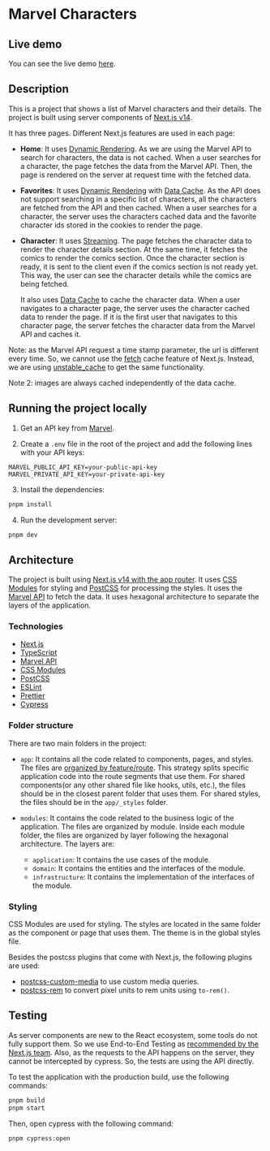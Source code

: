 # Marvel Characters

## Live demo

You can see the live demo [here](https://marvel-characters-umber.vercel.app/).

## Description

This is a project that shows a list of Marvel characters and their details. The project is built using server components of [Next.js v14](https://nextjs.org/).

It has three pages. Different Next.js features are used in each page:

- **Home**: It uses [Dynamic Rendering](https://nextjs.org/docs/app/building-your-application/rendering/server-components#dynamic-rendering). As we are using the Marvel API to search for characters, the data is not cached. When a user searches for a character, the page fetches the data from the Marvel API. Then, the page is rendered on the server at request time with the fetched data.

- **Favorites**: It uses [Dynamic Rendering](https://nextjs.org/docs/app/building-your-application/rendering/server-components#dynamic-rendering) with [Data Cache](https://nextjs.org/docs/app/building-your-application/caching#data-cache). As the API does not support searching in a specific list of characters, all the characters are fetched from the API and then cached. When a user searches for a character, the server uses the characters cached data and the favorite character ids stored in the cookies to render the page.

- **Character**: It uses [Streaming](https://nextjs.org/docs/app/building-your-application/rendering/server-components#streaming). The page fetches the character data to render the character details section. At the same time, it fetches the comics to render the comics section. Once the character section is ready, it is sent to the client even if the comics section is not ready yet. This way, the user can see the character details while the comics are being fetched.

  It also uses [Data Cache](https://nextjs.org/docs/app/building-your-application/caching#data-cache) to cache the character data. When a user navigates to a character page, the server uses the character cached data to render the page. If it is the first user that navigates to this character page, the server fetches the character data from the Marvel API and caches it.

Note: as the Marvel API request a time stamp parameter, the url is different every time. So, we cannot use the [fetch](https://nextjs.org/docs/app/api-reference/functions/fetch) cache feature of Next.js. Instead, we are using [unstable_cache](https://nextjs.org/docs/app/api-reference/functions/unstable_cache) to get the same functionality.

Note 2: images are always cached independently of the data cache.

## Running the project locally

1. Get an API key from [Marvel](https://developer.marvel.com/documentation/getting_started).

2. Create a `.env` file in the root of the project and add the following lines with your API keys:

```env
MARVEL_PUBLIC_API_KEY=your-public-api-key
MARVEL_PRIVATE_API_KEY=your-private-api-key
```

3. Install the dependencies:

```bash
pnpm install
```

4. Run the development server:

```bash
pnpm dev
```

## Architecture

The project is built using [Next.js v14 with the app router](https://nextjs.org/). It uses [CSS Modules](https://nextjs.org/docs/app/building-your-application/styling/css-modules) for styling and [PostCSS](https://postcss.org/) for processing the styles. It uses the [Marvel API](https://developer.marvel.com/documentation/getting_started) to fetch the data. It uses hexagonal architecture to separate the layers of the application.

### Technologies

- [Next.js](https://nextjs.org/)
- [TypeScript](https://www.typescriptlang.org/)
- [Marvel API](https://developer.marvel.com/documentation/getting_started)
- [CSS Modules](https://nextjs.org/docs/app/building-your-application/styling/css-modules)
- [PostCSS](https://postcss.org/)
- [ESLint](https://eslint.org/)
- [Prettier](https://prettier.io/)
- [Cypress](https://www.cypress.io/)

### Folder structure

There are two main folders in the project:

- `app`: It contains all the code related to components, pages, and styles. The files are [organized by feature/route](https://nextjs.org/docs/app/building-your-application/routing/colocation#split-project-files-by-feature-or-route). This strategy splits specific application code into the route segments that use them. For shared components(or any other shared file like hooks, utils, etc.), the files should be in the closest parent folder that uses them. For shared styles, the files should be in the `app/_styles` folder.

- `modules`: It contains the code related to the business logic of the application. The files are organized by module.
  Inside each module folder, the files are organized by layer following the hexagonal architecture. The layers are:
  - `application`: It contains the use cases of the module.
  - `domain`: It contains the entities and the interfaces of the module.
  - `infrastructure`: It contains the implementation of the interfaces of the module.

### Styling

CSS Modules are used for styling. The styles are located in the same folder as the component or page that uses them. The theme is in the global styles file.

Besides the postcss plugins that come with Next.js, the following plugins are used:

- [postcss-custom-media](https://github.com/csstools/postcss-plugins/tree/main/plugins/postcss-custom-media#postcss-custom-media-) to use custom media queries.
- [postcss-rem](https://github.com/pierreburel/postcss-rem?tab=readme-ov-file#postcss-rem-) to convert pixel units to rem units using `to-rem()`.

## Testing

As server components are new to the React ecosystem, some tools do not fully support them. So we use End-to-End Testing as [recommended by the Next.js team](https://nextjs.org/docs/app/building-your-application/testing#async-server-components). Also, as the requests to the API happens on the server, they cannot be intercepted by cypress. So, the tests are using the API directly.

To test the application with the production build, use the following commands:

```bash
pnpm build
pnpm start
```

Then, open cypress with the following command:

```bash
pnpm cypress:open
```
